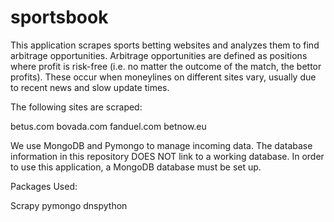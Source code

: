 # sportsbook
This application scrapes sports betting websites and analyzes them to find arbitrage opportunities. Arbitrage opportunities are defined as positions where profit is risk-free (i.e. no matter the outcome of the match, the bettor profits). These occur when moneylines on different sites vary, usually due to recent news and slow update times. 

The following sites are scraped:

betus.com
bovada.com
fanduel.com
betnow.eu

We use MongoDB and Pymongo to manage incoming data. The database information in this repository DOES NOT link to a working database. In order to use this application, a MongoDB database must be set up.

Packages Used:

Scrapy
pymongo
dnspython
